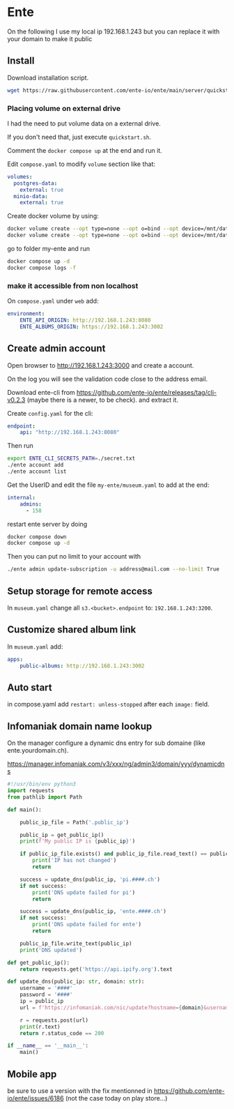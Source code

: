 # Ente

On the following I use my local ip 192.168.1.243 but you can replace it with your domain to make it public

## Install

Download installation script.

```bash
wget https://raw.githubusercontent.com/ente-io/ente/main/server/quickstart.sh
```

### Placing volume on external drive

I had the need to put volume data on a external drive.

If you don't need that, just execute `quickstart.sh`.

Comment the `docker compose up` at the end and run it.

Edit `compose.yaml` to modify `volume` section like that:

```yaml
volumes:
  postgres-data:
    external: true
  minio-data:
    external: true
```

Create docker volume by using:

```bash
docker volume create --opt type=none --opt o=bind --opt device=/mnt/data/ente/minio minio-data
docker volume create --opt type=none --opt o=bind --opt device=/mnt/data/ente/postgres postgres-data
```

go to folder my-ente and run 

```bash
docker compose up -d
docker compose logs -f
```

### make it accessible from non localhost

On `compose.yaml` under `web` add:

```yaml
environment:
    ENTE_API_ORIGIN: http://192.168.1.243:8080
    ENTE_ALBUMS_ORIGIN: https://192.168.1.243:3002
```

## Create admin account


Open browser to http://192.168.1.243:3000 and create a account.

On the log you will see the validation code close to the address email.

Download ente-cli from https://github.com/ente-io/ente/releases/tag/cli-v0.2.3 (maybe there is a newer, to be check).
and extract it.

Create `config.yaml` for the cli:

```yaml
endpoint:
    api: "http://192.168.1.243:8080"
```

Then run 

```bash
export ENTE_CLI_SECRETS_PATH=./secret.txt
./ente account add
./ente account list
```

Get the UserID and edit the file `my-ente/museum.yaml` to add at the end:

```yaml
internal:
    admins:
      - 158
```

restart ente server by doing

```bash
docker compose down
docker compose up -d
```

Then you can put no limit to your account with

```bash
./ente admin update-subscription -u address@mail.com --no-limit True
```

## Setup storage for remote access

In `museum.yaml` change all `s3.<bucket>.endpoint` to: `192.168.1.243:3200`.

## Customize shared album link

In `museum.yaml` add:

```yaml
apps:
    public-albums: http://192.168.1.243:3002
```

## Auto start

in compose.yaml add `restart: unless-stopped` after each `image:` field.

## Infomaniak domain name lookup

On the manager configure a dynamic dns entry for sub domaine (like ente.yourdomain.ch).

https://manager.infomaniak.com/v3/xxx/ng/admin3/domain/yyy/dynamicdns


```py
#!/usr/bin/env python3
import requests
from pathlib import Path

def main():

    public_ip_file = Path('.public_ip')

    public_ip = get_public_ip()
    print(f'My public IP is {public_ip}')

    if public_ip_file.exists() and public_ip_file.read_text() == public_ip:
        print('IP has not changed')
        return

    success = update_dns(public_ip, 'pi.####.ch')
    if not success:
        print('DNS update failed for pi')
        return

    success = update_dns(public_ip, 'ente.####.ch')
    if not success:
        print('DNS update failed for ente')
        return

    public_ip_file.write_text(public_ip)
    print('DNS updated')

def get_public_ip():
    return requests.get('https://api.ipify.org').text

def update_dns(public_ip: str, domain: str):
    username = '####'
    password = '####'
    ip = public_ip
    url = f'https://infomaniak.com/nic/update?hostname={domain}&username={username}&password={password}&myip={ip}'

    r = requests.post(url)
    print(r.text)
    return r.status_code == 200

if __name__ == '__main__':
    main()
```

## Mobile app

be sure to use a version with the fix mentionned in https://github.com/ente-io/ente/issues/6186 (not the case today on play store...)

